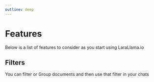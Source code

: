 ```yaml
---
outline: deep
---
```


# Features

Below is a list of features to consider as you start using LaraLlama.io

## Filters

You can filter or Group documents and then use that filter in your chats

## 
